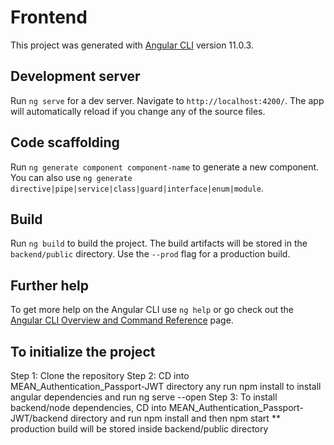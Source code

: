 # Frontend
This project was generated with [Angular CLI](https://github.com/angular/angular-cli) version 11.0.3.

## Development server
Run `ng serve` for a dev server. Navigate to `http://localhost:4200/`. The app will automatically reload if you change any of the source files.

## Code scaffolding
Run `ng generate component component-name` to generate a new component. You can also use `ng generate directive|pipe|service|class|guard|interface|enum|module`.

## Build
Run `ng build` to build the project. The build artifacts will be stored in the `backend/public` directory. Use the `--prod` flag for a production build.

## Further help
To get more help on the Angular CLI use `ng help` or go check out the [Angular CLI Overview and Command Reference](https://angular.io/cli) page.

## To initialize the project
Step 1: Clone the repository
Step 2: CD into MEAN_Authentication_Passport-JWT directory any run npm install to install angular dependencies and run ng serve --open
Step 3: To install backend/node dependencies, CD into MEAN_Authentication_Passport-JWT/backend directory and run npm install and then npm start
** production build will be stored inside backend/public directory
